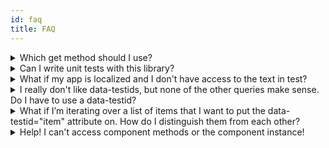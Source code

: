```yaml
---
id: faq
title: FAQ
---
```


<details>

<summary>Which get method should I use?</summary>

See [Which Query Should I Use](guide-which-query.md)

</details>

<details>

<summary>Can I write unit tests with this library?</summary>

Definitely yes! You can write unit, integration, and end-to-end tests with this
library.

As you write your tests, keep in mind:

> The more your tests resemble the way your software is used, the more
> confidence they can give you. - [17 Feb 2018][guiding-principle]

</details>

<details>

<summary>What if my app is localized and I don't have access to the text in test?</summary>

This is fairly common. Our first bit of advice is to try to get the default text
used in your tests. That will make everything much easier (more than just using
this utility). If that's not possible, then you're probably best to just stick
with `data-testid`s (which is not bad anyway).

</details>

<details>

<summary>I really don't like data-testids, but none of the other queries make sense. Do I have to use a data-testid?</summary>

Definitely not. That said, a common reason people don't like the `data-testid`
attribute is they're concerned about shipping that to production. I'd suggest
that you probably want some simple E2E tests that run in production on occasion
to make certain that things are working smoothly. In that case the `data-testid`
attributes will be very useful. Even if you don't run these in production, you
may want to run some E2E tests that run on the same code you're about to ship to
production. In that case, the `data-testid` attributes will be valuable there as
well.

All that said, if you really don't want to ship `data-testid` attributes, then
you can use
[this simple babel plugin](https://www.npmjs.com/package/babel-plugin-react-remove-properties)
to remove them.

If you don't want to use them at all, then you can simply use regular DOM
methods and properties to query elements off your container.

```javascript
const firstLiInDiv = container.querySelector('div li')
const allLisInDiv = container.querySelectorAll('div li')
const rootElement = container.firstChild
```

</details>

<details>

<summary>What if I’m iterating over a list of items that I want to put the data-testid="item" attribute on. How do I distinguish them from each other?</summary>

You can make your selector just choose the one you want by including :nth-child
in the selector.

```javascript
const thirdLiInUl = container.querySelector('ul > li:nth-child(3)')
```

Or you could use `getAllByRole` to query the `listitem` role and access the
index in question:

```javascript
const items = [
  /* your items */
]
const container = render(/* however you render this stuff */)
const thirdItem = getAllByRole(container, 'listitem')[2]
```

</details>

<details>
<summary>
  Help! I can't access component methods or the component instance!
</summary>

This is **intentional**.

We want you to focus on testing the output and functionality of the component as
it is observed by the user and to **avoid worrying about the implementation
details** of the component.

We believe this leads to less brittle and more meaningful test code.

Please refer to the [Guiding Principles](../guiding-principles) of this testing
library for more info.

</details>

<!-- Links: -->


<!-- prettier-ignore-start -->

[guiding-principle]: https://twitter.com/kentcdodds/status/977018512689455106

<!-- prettier-ignore-end -->
